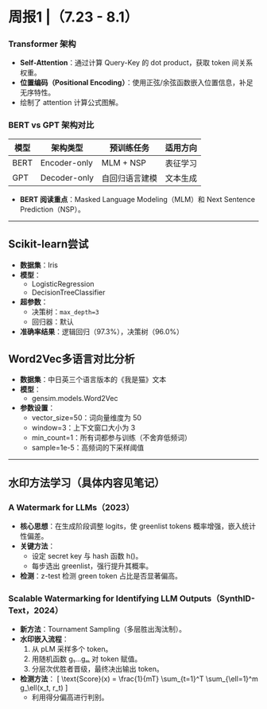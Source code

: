 # 周报1 |（7.23 - 8.1）

### Transformer 架构
- **Self-Attention**：通过计算 Query-Key 的 dot product，获取 token 间关系权重。
- **位置编码（Positional Encoding）**：使用正弦/余弦函数嵌入位置信息，补足无序特性。
- 绘制了 attention 计算公式图解。

### BERT vs GPT 架构对比
| 模型 | 架构类型       | 预训练任务            | 适用方向     |
|------|----------------|------------------------|--------------|
| BERT | Encoder-only   | MLM + NSP              | 表征学习     |
| GPT  | Decoder-only   | 自回归语言建模        | 文本生成     |

- **BERT 阅读重点**：Masked Language Modeling（MLM）和 Next Sentence Prediction（NSP）。

---

## Scikit-learn尝试
- **数据集**：Iris
- **模型**：
  - LogisticRegression
  - DecisionTreeClassifier
- **超参数**：
  - 决策树：`max_depth=3`
  - 回归器：默认
- **准确率结果**：逻辑回归（97.3%），决策树（96.0%）

## Word2Vec多语言对比分析
- **数据集**：中日英三个语言版本的《我是猫》文本
- **模型**：
  - gensim.models.Word2Vec
- **参数设置**：
  - vector_size=50：词向量维度为 50
  - window=3：上下文窗口大小为 3
  - min_count=1：所有词都参与训练（不舍弃低频词）
  - sample=1e-5：高频词的下采样阈值
---

## 水印方法学习（具体内容见笔记）
### A Watermark for LLMs（2023）
- **核心思想**：在生成阶段调整 logits，使 greenlist tokens 概率增强，嵌入统计性偏差。
- **关键方法**：
  - 设定 secret key 与 hash 函数 h()。
  - 每步选出 greenlist，强行提升其概率。
- **检测**：z-test 检测 green token 占比是否显著偏高。

### Scalable Watermarking for Identifying LLM Outputs（SynthID-Text，2024）
- **新方法**：Tournament Sampling（多层胜出淘汰制）。
- **水印嵌入流程**：
  1. 从 pLM 采样多个 token。
  2. 用随机函数 g₁...gₘ 对 token 赋值。
  3. 分层次优胜者晋级，最终决出输出 token。
- **检测方法**：
  \[
  \text{Score}(x) = \frac{1}{mT} \sum_{t=1}^T \sum_{\ell=1}^m g_\ell(x_t, r_t)
  \]
  - 利用得分偏高进行判别。


